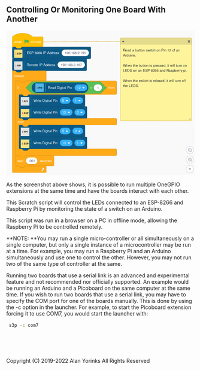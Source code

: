 ## Controlling Or Monitoring One Board With Another

![](images/multi-boards.png)

As the screenshot above shows, it is possible to run multiple OneGPIO
extensions at the same time and have the boards interact with each
other.

This Scratch script will control the LEDs connected to an ESP-8266 and
Raspberry Pi by monitoring the state of a switch on an Arduino.

This script was run in a browser on a PC in offline mode, allowing the
Raspberry Pi to be controlled remotely.

**NOTE: **You may run a single micro-controller or all simultaneously on a single
computer, but only a single instance of a microcontroller may be run at a time.
For example,
you may run a Raspberry Pi and an Arduino simultaneously and use one to control the
other. However, you may not run two of the same type of controller at the same.

Running
two boards that use a serial link is an advanced and experimental feature and not recommended nor
officially supported. An example would be running
an Arduino and a Picoboard on the same computer at the same time.
If you wish to run two boards that use a serial link,
you may have to specify the COM port for one of the boards manually. This is done by using
the -c option in the launcher. For example, to start the Picoboard
extension forcing it to use COM7, you would start the launcher with:

```bash
 s3p -c com7
```

<br> <br> <br>


Copyright (C) 2019-2022 Alan Yorinks All Rights Reserved
